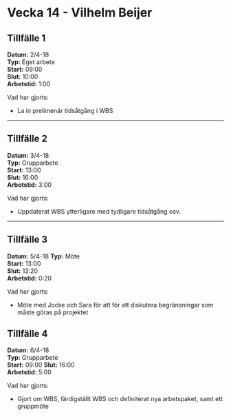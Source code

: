 # Vecka 14 - Vilhelm Beijer

## Tillfälle 1
**Datum:** 	2/4-18  
**Typ:** 	Eget arbete  
**Start:**	09:00  
**Slut:**	10:00  
**Arbetstid:**	1:00  

Vad har gjorts:  
* La in prelimenär tidsåtgång i WBS

---
## Tillfälle 2
**Datum:** 	3/4-18  
**Typ:** 	Grupparbete  
**Start:**	13:00  
**Slut:**	16:00  
**Arbetstid:**	3:00  

Vad har gjorts:  
* Uppdaterat WBS ytterligare med tydligare tidsåtgång osv.

---
## Tillfälle 3
**Datum:** 	5/4-18
**Typ:** 	Möte  
**Start:**	13:00  
**Slut:**	13:20  
**Arbetstid:**	0:20

Vad har gjorts:  
* Möte med Jocke och Sara för att för att diskutera begränsningar som måste göras på projektet 

## Tillfälle 4
**Datum:** 	6/4-18  
**Typ:** 	Grupparbete  
**Start:**	09:00
**Slut:**	16:00  
**Arbetstid:**	5:00  

Vad har gjorts:
* Gjort om WBS, färdigställt WBS och definiterat nya arbetspaket, samt ett gruppmöte